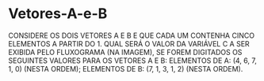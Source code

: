 # Vetores-A-e-B
CONSIDERE OS DOIS VETORES A E B E QUE CADA UM CONTENHA CINCO ELEMENTOS A PARTIR DO 1. QUAL SERÁ O VALOR DA VARIÁVEL C A SER EXIBIDA PELO FLUXOGRAMA (NA IMAGEM), SE FOREM DIGITADOS OS SEGUINTES VALORES PARA OS VETORES A E B:  ELEMENTOS DE A: (4, 6, 7, 1, 0) (NESTA ORDEM); ELEMENTOS DE B: (7, 1, 3, 1, 2) (NESTA ORDEM).
